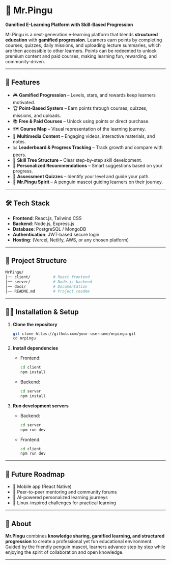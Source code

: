 # 🐧 Mr.Pingu

**Gamified E-Learning Platform with Skill-Based Progression**

Mr.Pingu is a next-generation e-learning platform that blends **structured education** with **gamified progression**. Learners earn points by completing courses, quizzes, daily missions, and uploading lecture summaries, which are then accessible to other learners. Points can be redeemed to unlock premium content and paid courses, making learning fun, rewarding, and community-driven.

---

## 🚀 Features

* 🎮 **Gamified Progression** – Levels, stars, and rewards keep learners motivated.
* 🏆 **Point-Based System** – Earn points through courses, quizzes, missions, and uploads.
* 📚 **Free & Paid Courses** – Unlock using points or direct purchase.
* 🗺️ **Course Map** – Visual representation of the learning journey.
* 🎥 **Multimedia Content** – Engaging videos, interactive materials, and notes.
* 📊 **Leaderboard & Progress Tracking** – Track growth and compare with peers.
* 🌳 **Skill Tree Structure** – Clear step-by-step skill development.
* 🤖 **Personalized Recommendations** – Smart suggestions based on your progress.
* 📝 **Assessment Quizzes** – Identify your level and guide your path.
* 🐧 **Mr.Pingu Spirit** – A penguin mascot guiding learners on their journey.

---

## 🛠️ Tech Stack

* **Frontend**: React.js, Tailwind CSS
* **Backend**: Node.js, Express.js
* **Database**: PostgreSQL / MongoDB
* **Authentication**: JWT-based secure login
* **Hosting**: (Vercel, Netlify, AWS, or any chosen platform)

---

## 📂 Project Structure

```bash
MrPingu/
│── client/          # React frontend
│── server/          # Node.js backend
│── docs/            # Documentation
│── README.md        # Project readme
```

---

## 🧑‍💻 Installation & Setup

1. **Clone the repository**

   ```bash
   git clone https://github.com/your-username/mrpingu.git
   cd mrpingu
   ```

2. **Install dependencies**

   * Frontend:

     ```bash
     cd client
     npm install
     ```
   * Backend:

     ```bash
     cd server
     npm install
     ```

3. **Run development servers**

   * Backend:

     ```bash
     cd server
     npm run dev
     ```
   * Frontend:

     ```bash
     cd client
     npm run dev
     ```

---

## 📌 Future Roadmap

* 📱 Mobile app (React Native)
* 🤝 Peer-to-peer mentoring and community forums
* 🧠 AI-powered personalized learning journeys
* 🐧 Linux-inspired challenges for practical learning

---

## 🐧 About

**Mr.Pingu** combines **knowledge sharing, gamified learning, and structured progression** to create a professional yet fun educational environment. Guided by the friendly penguin mascot, learners advance step by step while enjoying the spirit of collaboration and open knowledge.

---

